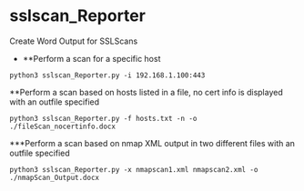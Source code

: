 # sslscan_Reporter
Create Word Output for SSLScans

* **Perform a scan for a specific host

```python3 sslscan_Reporter.py -i 192.168.1.100:443```

**Perform a scan based on hosts listed in a file, no cert info is displayed with an outfile specified

```python3 sslscan_Reporter.py -f hosts.txt -n -o ./fileScan_nocertinfo.docx```

***Perform a scan based on nmap XML output in two different files with an outfile specified

```python3 sslscan_Reporter.py -x nmapscan1.xml nmapscan2.xml -o ./nmapScan_Output.docx```

